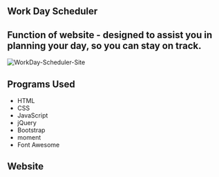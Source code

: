 ## Work Day Scheduler

## Function of website - designed to assist you in planning your day, so you can stay on track.

![WorkDay-Scheduler-Site](https://user-images.githubusercontent.com/87405768/132147709-d6a1dfc1-2db3-4603-b09b-f9138b851285.jpeg)

## Programs Used
* HTML
* CSS
* JavaScript
* jQuery
* Bootstrap
* moment
* Font Awesome

## Website



